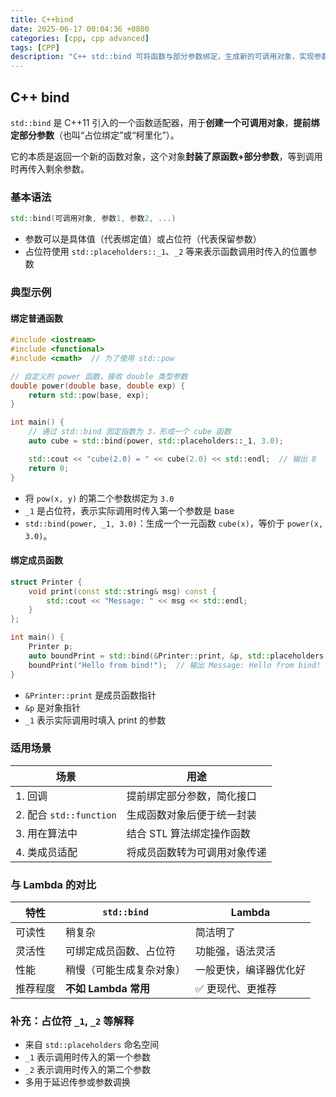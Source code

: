 ```yaml
---
title: C++bind
date: 2025-06-17 00:04:36 +0800
categories: [cpp, cpp advanced]
tags: [CPP]
description: "C++ std::bind 可将函数与部分参数绑定，生成新的可调用对象，实现参数预设、简化调用和延迟执行。"
---
```

## C++ bind

`std::bind` 是 C++11 引入的一个函数适配器，用于**创建一个可调用对象**，**提前绑定部分参数**（也叫“占位绑定”或“柯里化”）。

它的本质是返回一个新的函数对象，这个对象**封装了原函数+部分参数**，等到调用时再传入剩余参数。

### 基本语法

```cpp
std::bind(可调用对象, 参数1, 参数2, ...)
```

- 参数可以是具体值（代表绑定值）或占位符（代表保留参数）
- 占位符使用 `std::placeholders::_1`、`_2` 等来表示函数调用时传入的位置参数

### 典型示例

#### 绑定普通函数

```cpp
#include <iostream>
#include <functional>
#include <cmath>  // 为了使用 std::pow

// 自定义的 power 函数，接收 double 类型参数
double power(double base, double exp) {
    return std::pow(base, exp);
}

int main() {
    // 通过 std::bind 固定指数为 3，形成一个 cube 函数
    auto cube = std::bind(power, std::placeholders::_1, 3.0);

    std::cout << "cube(2.0) = " << cube(2.0) << std::endl;  // 输出 8
    return 0;
}
```

- 将 `pow(x, y)` 的第二个参数绑定为 `3.0`
- `_1` 是占位符，表示实际调用时传入第一个参数是 base
- `std::bind(power, _1, 3.0)`：生成一个一元函数 `cube(x)`，等价于 `power(x, 3.0)`。

#### 绑定成员函数

```cpp
struct Printer {
    void print(const std::string& msg) const {
        std::cout << "Message: " << msg << std::endl;
    }
};

int main() {
    Printer p;
    auto boundPrint = std::bind(&Printer::print, &p, std::placeholders::_1);
    boundPrint("Hello from bind!");  // 输出 Message: Hello from bind!
}
```

- `&Printer::print` 是成员函数指针
- `&p` 是对象指针
- `_1` 表示实际调用时填入 print 的参数

### 适用场景

| 场景                    | 用途                         |
| ----------------------- | ---------------------------- |
| 1. 回调                 | 提前绑定部分参数，简化接口   |
| 2. 配合 `std::function` | 生成函数对象后便于统一封装   |
| 3. 用在算法中           | 结合 STL 算法绑定操作函数    |
| 4. 类成员适配           | 将成员函数转为可调用对象传递 |

### 与 Lambda 的对比

| 特性     | `std::bind`              | Lambda                 |
| -------- | ------------------------ | ---------------------- |
| 可读性   | 稍复杂                   | 简洁明了               |
| 灵活性   | 可绑定成员函数、占位符   | 功能强，语法灵活       |
| 性能     | 稍慢（可能生成复杂对象） | 一般更快，编译器优化好 |
| 推荐程度 | **不如 Lambda 常用**     | ✅ 更现代、更推荐       |

### 补充：占位符 `_1`, `_2` 等解释

- 来自 `std::placeholders` 命名空间
- `_1` 表示调用时传入的第一个参数
- `_2` 表示调用时传入的第二个参数
- 多用于延迟传参或参数调换
